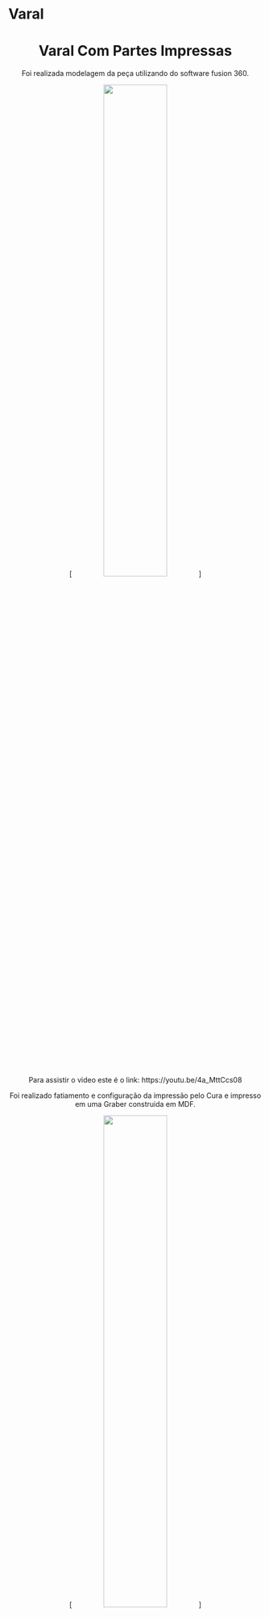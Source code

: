 # Varal

<h1 align="center"> Varal Com Partes Impressas </h1>

<p align="center"> Foi realizada modelagem da peça utilizando do software fusion 360.</p>
<p align="center"> [<img src="https://img.youtube.com/vi/4a_MttCcs08/maxresdefault.jpg" width="50%">]</p>
<p align="center"> Para assistir o video este é o link: https://youtu.be/4a_MttCcs08</p>



<p align="center"> Foi realizado fatiamento e configuração da impressão pelo Cura e impresso em uma Graber construida em MDF.</p>
<p align="center"> [<img src="https://img.youtube.com/vi/9IfyaUq8PZQ/maxresdefault.jpg" width="50%">] </p>
<p align="center">Para assistir o video este é o link: https://youtu.be/9IfyaUq8PZQ </p>

